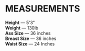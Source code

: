 # MEASUREMENTS

**Height** — 5'3"  
**Weight** — 130lb  
**Ass Size** — 36 inches  
**Breast Size** — 36 inches  
**Waist Size** — 24 Inches  